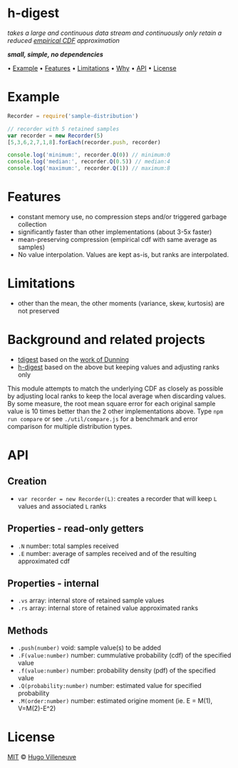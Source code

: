 <!-- markdownlint-disable MD004 MD007 MD010 MD041 MD022 MD024 MD032 -->
# h-digest

*takes a large and continuous data stream and continuously only retain a reduced [empirical CDF](https://en.wikipedia.org/wiki/Empirical_distribution_function) approximation*

***small, simple, no dependencies***

• [Example](#example) • [Features](#features) • [Limitations](#limitations) • [Why](#why) • [API](#api) • [License](#license)

# Example

```javascript
Recorder = require('sample-distribution')

// recorder with 5 retained samples
var recorder = new Recorder(5)
[5,3,6,2,7,1,8].forEach(recorder.push, recorder)

console.log('minimum:', recorder.Q(0)) // minimum:0
console.log('median:', recorder.Q(0.5)) // median:4
console.log('maximum:', recorder.Q(1)) // maximum:8
```

# Features

* constant memory use, no compression steps and/or triggered garbage collection
* significantly faster than other implementations (about 3-5x faster)
* mean-preserving compression (empirical cdf with same average as samples)
* No value interpolation. Values are kept as-is, but ranks are interpolated.

# Limitations

* other than the mean, the other moments (variance, skew, kurtosis) are not preserved

# Background and related projects

* [tdigest](https://www.npmjs.com/package/tdigest) based on the [work of Dunning](https://github.com/tdunning/t-digest)
* [h-digest](https://www.npmjs.com/package/h-digest) based on the above but keeping values and adjusting ranks only

This module attempts to match the underlying CDF as closely as possible by adjusting local ranks to keep the local average when discarding values.
By some measure, the root mean square error for each original sample value is 10 times better than the 2 other implementations above.
Type `npm run compare` or see `./util/compare.js` for a benchmark and error comparison for multiple distribution types.

# API

## Creation

* `var recorder = new Recorder(L)`: creates a recorder that will keep `L` values and associated `L` ranks

## Properties - read-only getters
* `.N` number: total samples received
* `.E` number: average of samples received and of the resulting approximated cdf

## Properties - internal
* `.vs` array: internal store of retained sample values
* `.rs` array: internal store of retained value approximated ranks

## Methods
* `.push(number)` void: sample value(s) to be added
* `.F(value:number)` number: cummulative probability (cdf) of the specified value
* `.f(value:number)` number:  probability density (pdf) of the specified value
* `.Q(probability:number)` number: estimated value for specified probability
* `.M(order:number)` number: estimated origine moment (ie. E = M(1), V=M(2)-E^2)

# License

[MIT](http://www.opensource.org/licenses/MIT) © [Hugo Villeneuve](https://github.com/hville)
